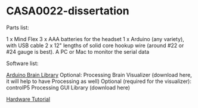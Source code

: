 # CASA0022-dissertation


Parts list:

1 x Mind Flex
3 x AAA batteries for the headset
1 x Arduino (any variety), with USB cable
2 x 12" lengths of solid core hookup wire (around #22 or #24 gauge is best).
A PC or Mac to monitor the serial data

Software list:

[Arduino Brain Library](https://github.com/kitschpatrol/Brain) 
Optional: Processing Brain Visualizer (download here, it will help to have Processing as well)
Optional (required for the visualizer): controlP5 Processing GUI Library (download here)

[Hardware Tutorial](https://frontiernerds.com/brain-hack)


